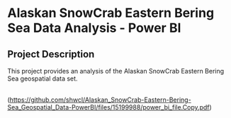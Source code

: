 # Alaskan SnowCrab Eastern Bering Sea Data Analysis - Power BI

## Project Description
This project provides an analysis of the Alaskan SnowCrab Eastern Bering Sea geospatial data set.
<br></br>

(https://github.com/shwcl/Alaskan_SnowCrab-Eastern-Bering-Sea_Geospatial_Data-PowerBI/files/15199988/power_bi_file.Copy.pdf)
